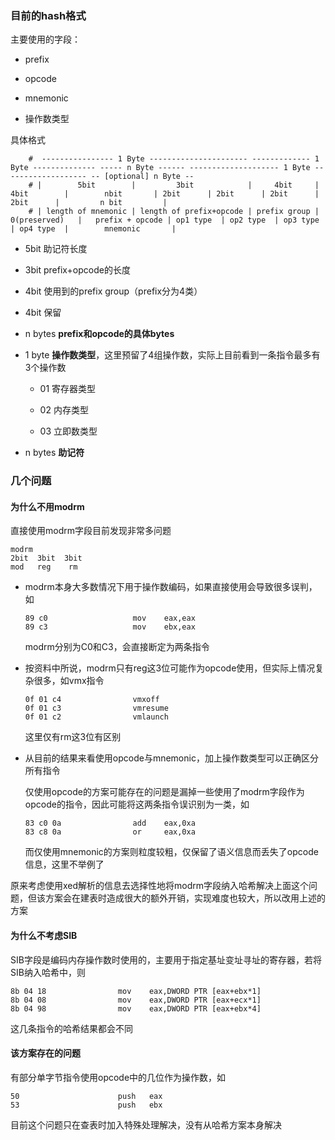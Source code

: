 ### 目前的hash格式

主要使用的字段：

* prefix

* opcode

* mnemonic

* 操作数类型

具体格式

```
    #  ---------------- 1 Byte ---------------------- ------------- 1 Byte -------------- ----- n Byte ------ -------------------- 1 Byte ------------------- -- [optional] n Byte --
    # |        5bit        |         3bit            |     4bit     |        4bit        |        nbit       | 2bit      | 2bit      | 2bit      | 2bit      |         n bit         |
    # | length of mnemonic | length of prefix+opcode | prefix group |     0(preserved)   |   prefix + opcode | op1 type  | op2 type  | op3 type  | op4 type  |        mnemonic       |
```

* 5bit  助记符长度

* 3bit  prefix+opcode的长度

* 4bit  使用到的prefix group（prefix分为4类）

* 4bit  保留

* n bytes  **prefix和opcode的具体bytes**

* 1 byte  **操作数类型**，这里预留了4组操作数，实际上目前看到一条指令最多有3个操作数
  
  * 01  寄存器类型
  
  * 02  内存类型
  
  * 03  立即数类型

* n bytes  **助记符**

### 几个问题

#### 为什么不用modrm

直接使用modrm字段目前发现非常多问题

```
modrm
2bit  3bit  3bit
mod   reg    rm
```

* modrm本身大多数情况下用于操作数编码，如果直接使用会导致很多误判，如
  
  ```
  89 c0                   mov    eax,eax
  89 c3                   mov    ebx,eax
  ```
  
  modrm分别为C0和C3，会直接断定为两条指令

* 按资料中所说，modrm只有reg这3位可能作为opcode使用，但实际上情况复杂很多，如vmx指令
  
  ```
  0f 01 c4                vmxoff
  0f 01 c3                vmresume
  0f 01 c2                vmlaunch
  ```
  
  这里仅有rm这3位有区别

* 从目前的结果来看使用opcode与mnemonic，加上操作数类型可以正确区分所有指令
  
  仅使用opcode的方案可能存在的问题是漏掉一些使用了modrm字段作为opcode的指令，因此可能将这两条指令误识别为一类，如
  
  ```
  83 c0 0a                add    eax,0xa
  83 c8 0a                or     eax,0xa
  ```
  
  而仅使用mnemonic的方案则粒度较粗，仅保留了语义信息而丢失了opcode信息，这里不举例了

原来考虑使用xed解析的信息去选择性地将modrm字段纳入哈希解决上面这个问题，但该方案会在建表时造成很大的额外开销，实现难度也较大，所以改用上述的方案

#### 为什么不考虑SIB

SIB字段是编码内存操作数时使用的，主要用于指定基址变址寻址的寄存器，若将SIB纳入哈希中，则

```
8b 04 18                mov    eax,DWORD PTR [eax+ebx*1]
8b 04 08                mov    eax,DWORD PTR [eax+ecx*1]
8b 04 98                mov    eax,DWORD PTR [eax+ebx*4]
```

这几条指令的哈希结果都会不同

#### 该方案存在的问题

有部分单字节指令使用opcode中的几位作为操作数，如

```
50                      push   eax
53                      push   ebx
```

目前这个问题只在查表时加入特殊处理解决，没有从哈希方案本身解决
